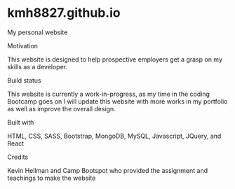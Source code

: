 # kmh8827.github.io

My personal website

Motivation

This website is designed to help prospective employers get a grasp on my skills as a developer.

Build status

This website is currently a work-in-progress, as my time in the coding Bootcamp goes on I will update this website with more works in my portfolio as well as improve the overall design.

Built with

HTML, CSS, SASS, Bootstrap, MongoDB, MySQL, Javascript, JQuery, and React

Credits

Kevin Hellman and Camp Bootspot who provided the assignment and teachings to make the website
